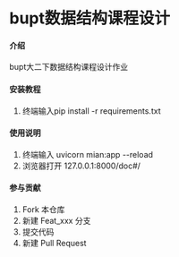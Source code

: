 # bupt数据结构课程设计

#### 介绍
bupt大二下数据结构课程设计作业


#### 安装教程

1.  终端输入pip install -r requirements.txt


#### 使用说明

1.  终端输入 uvicorn mian:app --reload
2.  浏览器打开 127.0.0.1:8000/doc#/

#### 参与贡献

1.  Fork 本仓库
2.  新建 Feat_xxx 分支
3.  提交代码
4.  新建 Pull Request

